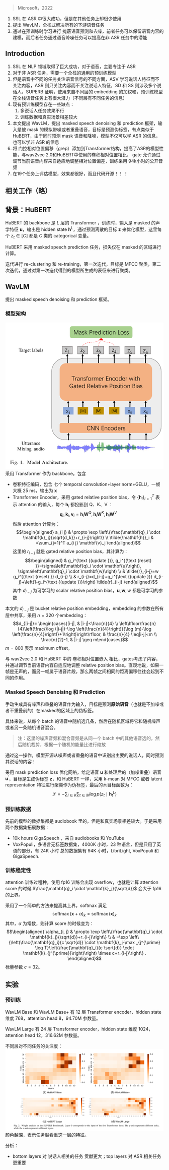 > Microsoft，2022

1. SSL 在 ASR 中很大成功，但是在其他任务上却很少使用
2. 提出 WavLM，全栈式解决所有的下游语音任务
3. 通过在预训练时学习进行 掩蔽语音预测和去噪，前者任务可以保留语音内容的建模，而后者任务通过语音降噪任务可以提高在非 ASR 任务中的潜能

## Introduction

1. SSL 在 NLP 领域取得了巨大成功，对于语音，主要专注于 ASR
2. 对于非 ASR 任务，需要一个全栈的通用的预训练模型
3. 但是语音中不同的任务关注语音信号的不同方面，ASV 学习说话人特征而不关注内容，ASR 则只关注内容而不关注说话人特征，SD 和 SS 则涉及多个说话人，SUPERB 证明，使用来自不同层的 embedding 的加权和，预训练模型在全栈语音任务上有很大潜力（不同层有不同任务的信息）
4. 现有预训练模型存在一些缺点：
	1. 多说话人任务效果不行
	2. 训练数据和真实场景相差较大
5. 本文提出 WavLM，提出 masked speech denoising 和 prediction 框架，输入是被 mask 的模拟带噪或者重叠语音，目标是预测伪标签，有点类似于 HuBERT，由于同时预测 mask 语音和降噪，模型不仅可以学 ASR 的信息，也可以学非 ASR 的信息
6. 将 门控相对位置偏移（grep）添加到Transformer结构，提高了ASR的模型性能，与wav2vec 2.0和HuBERT中使用的卷积相对位置相比， gate 允许通过调节当前语音内容来自适应地调整相对位置偏差，训练采用 94k小时的公开音频
7. 在19个任务上评估模型，效果都很好，而且代码开源！！！

## 相关工作（略）

## 背景：HuBERT

HuBERT 的 backbone 是 $L$ 层的 Transformer ，训练时，输入是 masked 的声学特征 $\mathbf{u}$，输出是 hidden state $\mathbf{h}^{L}$，通过预测离散的目标 $\mathbf{z}$ 来优化模型，这里每个 $z_t\in[C]$ 都是 $C$ 类的 categorical 变量。

HuBERT 采用 masked speech prediction 任务，损失仅在 masked 的区域进行计算。

迭代进行 re-clustering 和 re-training，第一次迭代，目标是 MFCC 聚类，第二次迭代，通过对第一次迭代得到的模型所生成的表征来进行聚类。

## WavLM

提出 masked speech denoising 和 prediction 框架。

### 模型架构
![](image/Pasted%20image%2020230525223344.png)
采用 Transformer 作为 backbone，包含
+ 卷积特征编码，包含 七个  temporal convolution+layer norm+GELU，一帧大概 25 ms，输出为 $\mathbf{x}$
+ Transformer Encoder，采用 gated relative position bias，令 $\left\{\mathbf{h}_i\right\}_{i=1}^T$ 表示 attention 的输入，每个 $\mathbf{h}_i$ 都投影到 Q、K、V ：$$\mathbf{q}_i, \mathbf{k}_i, \mathbf{v}_i=\mathbf{h}_i \mathbf{W}^Q, \mathbf{h}_i \mathbf{W}^K, \mathbf{h}_i \mathbf{W}^V$$
然后 attention 计算为：$$\begin{aligned}
a_{i j} & \propto \exp \left\{\frac{\mathbf{q}_i \cdot \mathbf{k}_j}{\sqrt{d_k}}+r_{i-j}\right\} \\
\tilde{\mathbf{h}}_i & =\sum_{j=1}^T a_{i j} \mathbf{v}_j
\end{aligned}$$
这里的 $r_{i-j}$ 就是 gated relative position bias，其计算为：$$\begin{aligned}
& g_i^{\text {(update })}, g_i^{(\text {reset) }}=\sigma\left(\mathbf{q}_i \cdot \mathbf{u}\right), \sigma\left(\mathbf{q}_i \cdot \mathbf{w}\right) \\
& \tilde{r}_{i-j}=w g_i^{(\text {reset) }} d_{i-j} \\
& r_{i-j}=d_{i-j}+g_i^{\text {(update })} d_{i-j}+\left(1-g_i^{\text {(update })}\right) \tilde{r}_{i-j}
\end{aligned}$$其中 $d_{i-j}$ 为可学习的 scalar relative position bias，$\mathbf{u},\mathbf{w},w$ 都是可学习的参数

本文的 $d_{i-j}$ 是 bucket relative position embedding，embedding 的参数在所有层中共享，采用 $n=320$ 个embedding：$$d_{|i-j|}= \begin{cases}|i-j|, & |i-j|<\frac{n}{4} \\ \left\lfloor\frac{n}{4}\left(\frac{\log (|i-j|)-\log \left(\frac{n}{4}\right)}{\log (m)-\log \left(\frac{n}{4}\right)}+1\right)\right\rfloor, & \frac{n}{4} \leq|i-j|<m \\ \frac{n}{2}-1, & |i-j| \geq m\end{cases}$$
$m=800$ 表示 maximum offset。

与 wav2vec 2.0 和 HuBERT 中的 卷积相对位置嵌入 相比，gates考虑了内容，并通过调节当前语音内容自适应地调整 relative position bias。直观地说，如果一帧是无声的，而另一帧属于语音片段，那么两帧之间相同的距离偏移往往会起到不同的作用。

### Masked Speech Denoising 和 Prediction

手动生成具有噪声和重叠的语音作为输入，目标是预测**原始语音**（也就是不加噪或者不重叠前的）在masked的区域上的伪标签。

具体来说，从每个 batch 的语音中随机选几条，然后在随机区域将它和随机噪声或者另一条随机语音混合。
> 注：这里的噪声音频和混合音频是从同一个 batch 中的其他语音选的，然后随机裁剪，根据一个随机的能量比进行缩放

通过这一操作，模型开源从噪声或者重叠的语音中识别出主要的说话人，同时预测其说话的内容！

采用 mask prediction loss  优化网络，给定语音 $\mathbf{u}$ 和处理后的（加噪重叠）语音 $\mathbf{u}^{\prime}$，目标是生成伪标签 $\mathbf{z}$，和 HuBERT 一样，采用 k-mean 对 MFCC  或者 latent representation 特征进行聚类作为伪标签，最后的木目标函数为：$$\mathcal{L}=-\sum_{l \in K} \sum_{t \in M} \log p\left(z_t \mid \mathbf{h}_t^L\right)$$
### 预训练数据

先前的模型的数据集都是 audiobook 里的，但是和真实场景相差较大。于是采用两个数据集拓展数据：
+ 10k hours GigaSpeech ，来自 audiobooks 和 YouTube
+ VoxPopuli，多语言无标签数据集，4000K 小时，23 种语言，但是只用了英语的部分，有 24K 小时
总的数据集有 94K 小时，LibriLight, VoxPopuli 和 GigaSpeech.

### 训练稳定性

attention 训练过程种，使用 fp16 训练会出现 overflow，也就是计算 attention score 的时候 $\frac{\mathbf{q}_i \cdot \mathbf{k}_j}{\sqrt{d}}$ 会大于 fp16 的上界。

采用了一个简单的方法来提高其上界，softmax 满足
$$\operatorname{softmax}(\mathbf{x}+\alpha)_k=\operatorname{softmax}(\mathbf{x})_k$$
其中，$\alpha$ 为常数，则计算 score 的时候变为：$$\begin{aligned}
\alpha_{i, j} & \propto \exp \left\{\frac{\mathbf{q}_i \cdot \mathbf{k}_j}{\sqrt{d}}+r_{i-j}\right\} \\
& =\exp \left\{\left(\frac{\mathbf{q}_i}{c \sqrt{d}} \cdot \mathbf{k}_j-\max _{j^{\prime} \leq T}\left(\frac{\mathbf{q}_i}{c \sqrt{d}} \cdot \mathbf{k}_{j^{\prime}}\right)\right) \times c+r_{i-j}\right\} .
\end{aligned}$$
标量参数 $c=32$。

## 实验

### 预训练

WavLM Base 和 WavLM Base+ 有 12 层 Transformer encoder，hidden state 维度 768，attention head 8，94.70M 参数量。

WavLM Large 有 24 层 Transformer encoder，hidden state 维度 1024，attention head 12，316.62M 参数量。

不同层对不同任务的关注度：![](image/Pasted%20image%2020230526215831.png)
颜色越深，表示任务越看重这一层的特征。

分析：
+ bottom layers 对 说话人相关的任务 贡献更大；top layers 对 ASR 相关任务更重要

